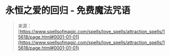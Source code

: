 <!--yml

category: 未分类

date: 2024-06-12 18:55:07

-->

# 永恒之爱的回归 - 免费魔法咒语

> 来源：[https://www.spellsofmagic.com/spells/love_spells/attraction_spells/15618/page.html#0001-01-01](https://www.spellsofmagic.com/spells/love_spells/attraction_spells/15618/page.html#0001-01-01)
